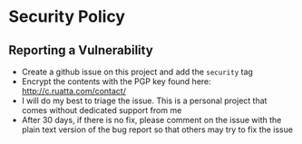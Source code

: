 # Security Policy

## Reporting a Vulnerability

- Create a github issue on this project and add the `security` tag
- Encrypt the contents with the PGP key found here: http://c.ruatta.com/contact/
- I will do my best to triage the issue. This is a personal project that comes without dedicated support from me
- After 30 days, if there is no fix, please comment on the issue with the plain text version of the bug report so that others may try to fix the issue